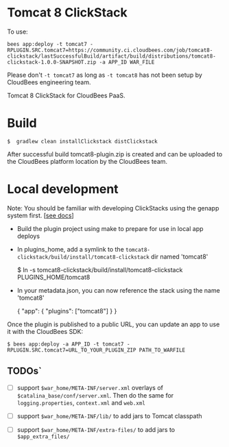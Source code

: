 # Tomcat 8 ClickStack

To use: 

    bees app:deploy -t tomcat7 -RPLUGIN.SRC.tomcat7=https://community.ci.cloudbees.com/job/tomcat8-clickstack/lastSuccessfulBuild/artifact/build/distributions/tomcat8-clickstack-1.0.0-SNAPSHOT.zip -a APP_ID WAR_FILE

Please don't `-t tomcat7` as long as `-t tomcat8` has not been setup by CloudBees engineering team.

Tomcat 8 ClickStack for CloudBees PaaS.


# Build 

    $  gradlew clean installClickstack distClickstack

After successful build tomcat8-plugin.zip is created and can be uploaded to the CloudBees platform location by the CloudBees team.

# Local development

Note: You should be familiar with developing ClickStacks using the genapp system first. \[[see docs](http://genapp-docs.cloudbees.com/quickstart.html)\]

* Build the plugin project using make to prepare for use in local app deploys
* In plugins\_home, add a symlink to the `tomcat8-clickstack/build/install/tomcat8-clickstack` dir named 'tomcat8'

  $ ln -s tomcat8-clickstack/build/install/tomcat8-clickstack PLUGINS\_HOME/tomcat8

* In your metadata.json, you can now reference the stack using the name 'tomcat8'

    { "app": {  "plugins": ["tomcat8"] } }


Once the plugin is published to a public URL, you can update an app to use it with the CloudBees SDK:

    $ bees app:deploy -a APP_ID -t tomcat7 -RPLUGIN.SRC.tomcat7=URL_TO_YOUR_PLUGIN_ZIP PATH_TO_WARFILE


## TODOs`

- [ ] support `$war_home/META-INF/server.xml` overlays of `$catalina_base/conf/server.xml`. Then do the same for `logging.properties`, `context.xml` and `web.xml`
- [ ] support `$war_home/META-INF/lib/` to add jars to Tomcat classpath
- [ ] support `$war_home/META-INF/extra-files/` to add jars to `$app_extra_files/`


